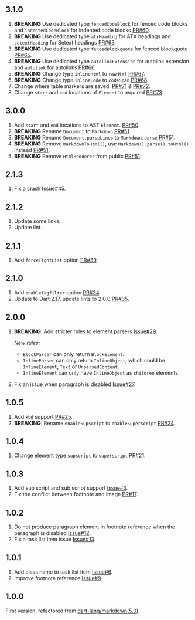 ## 3.1.0

1. **BREAKING** Use dedicated type `fencedCodeBlock` for fenced code blocks and
   `indentedCodeBlock` for indented code blocks
   [PR#60](https://github.com/tagnote-app/dart_markdown/pull/60).
2. **BREAKING** Use dedicated type `atxHeading` for ATX headings and
   `setextHeading` for Setext headings
   [PR#63](https://github.com/tagnote-app/dart_markdown/pull/63).
3. **BREAKING** Use dedicated type `fencedBlockquote` for fenced blockquote
   [PR#65](https://github.com/tagnote-app/dart_markdown/pull/65).
4. **BREAKING** Use dedicated type `autolinkExtension` for autolink extension
   and `autolink` for autolinks
   [PR#66](https://github.com/tagnote-app/dart_markdown/pull/66).
5. **BREAKING** Change type `inlineHtml` to `rawHtml`
   [PR#67](https://github.com/tagnote-app/dart_markdown/pull/67).
6. **BREAKING** Change type `inlineCode` to `codeSpan`
   [PR#68](https://github.com/tagnote-app/dart_markdown/pull/68).
7. Change where table markers are saved.
   [PR#71](https://github.com/tagnote-app/dart_markdown/pull/71) &
   [PR#72](https://github.com/tagnote-app/dart_markdown/pull/72).
8. Change `start` and `end` locations of `Element` to required
   [PR#73](https://github.com/tagnote-app/dart_markdown/pull/73).

## 3.0.0

1. Add `start` and `end` locations to AST `Element`.
   [PR#50](https://github.com/tagnote-app/dart_markdown/pull/50).
2. **BREAKING** Rename `Document` to `Markdown` [PR#51][pr51].
3. **BREAKING** Rename `Document.parseLines` to `Markdown.parse`
   [PR#51][pr51].
4. **BREAKING** Remove `markdownToHtml()`, use `Markdown().parse().toHtml()`
   instead [PR#51][pr51].
5. **BREAKING** Remove `HtmlRenderer` from public [PR#51][pr51].

[pr51]: https://github.com/tagnote-app/dart_markdown/pull/51

## 2.1.3

1. Fix a crash
   [Issue#45](https://github.com/tagnote-app/dart_markdown/issues/45).

## 2.1.2

1. Update some links.
2. Update lint.

## 2.1.1

1. Add `forceTightList` option
   [PR#39](https://github.com/tagnote-app/dart_markdown/pull/39).

## 2.1.0

1. Add `enableTagfilter` option
   [PR#34](https://github.com/tagnote-app/dart_markdown/pull/34).
2. Update to Dart 2.17, update lints to 2.0.0
   [PR#35](https://github.com/tagnote-app/dart_markdown/pull/35).

## 2.0.0

1. **BREAKING**: Add stricter rules to element parsers
   [Issue#29](https://github.com/tagnote-app/dart_markdown/issues/29).

   _New rules:_

   - `BlockParser` can only return `BlockElement`.
   - `InlineParser` can only return `InlineObject`, which could be
     `InlineElement`, `Text` or `UnparsedContent`.
   - `InlineElement` can only have `InlineObject` as `children` elements.

2. Fix an issue when paragraph is disabled
   [Issue#27](https://github.com/tagnote-app/dart_markdown/issues/27).

## 1.0.5

1. Add `kbd` support
   [PR#25](https://github.com/tagnote-app/dart_markdown/pull/25).
2. **BREAKING**: Rename `enableSupscript` to `enableSuperscript`
   [PR#24](https://github.com/tagnote-app/dart_markdown/pull/24).

## 1.0.4

1. Change element type `supscript` to `superscript`
   [PR#21](https://github.com/tagnote-app/dart_markdown/pull/21).

## 1.0.3

1. Add sup script and sub script support
   [Issue#3](https://github.com/tagnote-app/dart_markdown/issues/3).
2. Fix the conflict between footnote and image
   [PR#17](https://github.com/tagnote-app/dart_markdown/pull/17).

## 1.0.2

1. Do not produce paragraph element in footnote reference when the paragraph is
   disabled
   [Issue#12](https://github.com/tagnote-app/dart_markdown/issues/12).
2. Fix a task list item issue
   [Issue#13](https://github.com/tagnote-app/dart_markdown/issues/13).

## 1.0.1

1. Add class name to task list item
   [Issue#6](https://github.com/tagnote-app/dart_markdown/issues/6).
2. Improve footnote reference
   [Issue#9](https://github.com/tagnote-app/dart_markdown/issues/9).

## 1.0.0

First version, refactored from
[dart-lang/markdown(5.0)](https://pub.dev/packages/markdown/versions/5.0.0)
